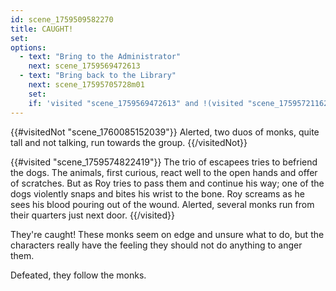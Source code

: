 ```yaml
---
id: scene_1759509582270
title: CAUGHT!
set:
options:
  - text: "Bring to the Administrator"
    next: scene_1759569472613
  - text: "Bring back to the Library"
    next: scene_17595705728m01
    set:
    if: 'visited "scene_1759569472613" and !(visited "scene_1759572116293")'
---
```


{{#visitedNot "scene_1760085152039"}}
Alerted, two duos of monks, quite tall and not talking, run towards the group.
{{/visitedNot}}

{{#visited "scene_1759574822419"}}
  The trio of escapees tries to befriend the dogs. The animals, first curious, react well to the open hands and offer of scratches. But as Roy tries to pass them and continue his way; one of the dogs violently snaps and bites his wrist to the bone. Roy screams as he sees his blood pouring out of the wound. Alerted, several monks run from their quarters just next door. 
{{/visited}}

They're caught! These monks seem on edge and unsure what to do, but the characters really have the feeling they should not do anything to anger them. 

Defeated, they follow the monks.

